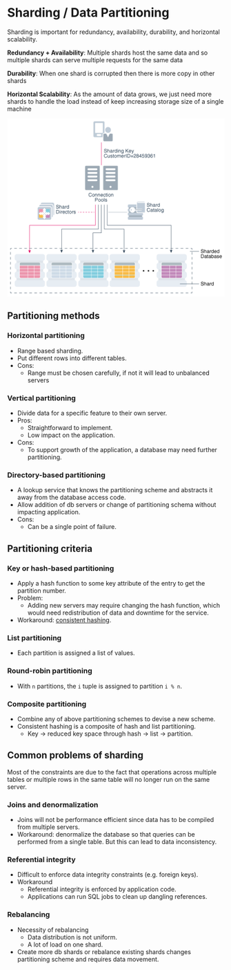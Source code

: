 # Sharding / Data Partitioning

Sharding is important for redundancy, availability, durability, and horizontal scalability.

**Redundancy + Availability**: Multiple shards host the same data and so multiple shards can serve multiple requests for the same data

**Durability**: When one shard is corrupted then there is more copy in other shards

**Horizontal Scalability**: As the amount of data grows, we just need more shards to handle the load instead of keep increasing storage size of a single machine

![picture](https://github.com/obedtandadjaja/knowledge-base/blob/master/pictures/1_QDRlAtQaXkniqJboucKOVg.png?raw=true)

## Partitioning methods

### Horizontal partitioning
  - Range based sharding.
  - Put different rows into different tables.
  - Cons:
    - Range must be chosen carefully, if not it will lead to unbalanced servers
    
### Vertical partitioning
  - Divide data for a specific feature to their own server.
  - Pros:
    - Straightforward to implement.
    - Low impact on the application.
  - Cons:
    - To support growth of the application, a database may need further partitioning.
    
### Directory-based partitioning
  - A lookup service that knows the partitioning scheme and abstracts it away from the database access code.
  - Allow addition of db servers or change of partitioning schema without impacting application.
  - Cons:
    - Can be a single point of failure.

## Partitioning criteria

### Key or hash-based partitioning

- Apply a hash function to some key attribute of the entry to get the partition number.
- Problem:
  - Adding new servers may require changing the hash function, which would need redistribution of data and downtime for the service.
- Workaround: [consistent hashing](https://en.wikipedia.org/wiki/Consistent_hashing).

### List partitioning
- Each partition is assigned a list of values.

### Round-robin partitioning
- With `n` partitions, the `i` tuple is assigned to partition `i % n`.

### Composite partitioning
- Combine any of above partitioning schemes to devise a new scheme.
- Consistent hashing is a composite of hash and list partitioning.
  - Key -> reduced key space through hash -> list -> partition.

## Common problems of sharding

Most of the constraints are due to the fact that operations across multiple tables or multiple rows in the same table will no longer run on the same server.

### Joins and denormalization
  - Joins will not be performance efficient since data has to be compiled from multiple servers.
  - Workaround: denormalize the database so that queries can be performed from a single table. But this can lead to data inconsistency.
  
### Referential integrity
  - Difficult to enforce data integrity constraints (e.g. foreign keys).
  - Workaround
    - Referential integrity is enforced by application code.
    - Applications can run SQL jobs to clean up dangling references.
    
### Rebalancing
  - Necessity of rebalancing
    - Data distribution is not uniform.
    - A lot of load on one shard.
  - Create more db shards or rebalance existing shards changes partitioning scheme and requires data movement.
